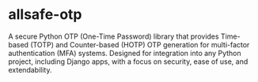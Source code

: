 # allsafe-otp
A secure Python OTP (One-Time Password) library that provides Time-based (TOTP) and Counter-based (HOTP) OTP generation for multi-factor authentication (MFA) systems. Designed for integration into any Python project, including Django apps, with a focus on security, ease of use, and extendability.
